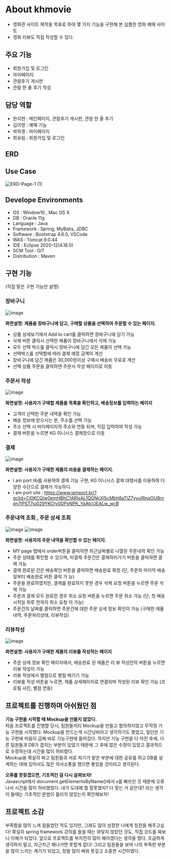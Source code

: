 # About khmovie

- 영화관 사이트 제작을 목표로 하여 몇 가지 기능을 구현해 본 심플한 영화 예매 사이트
- 영화 리뷰도 직접 작성할 수 있다. 

## 주요 기능 

- 회원가입 및 로그인
- 마이페이지
- 관람후기 게시판
- 관람 한 줄 후기 작성

## 담당 역할

- 한지현 : 메인페이지, 관람후기 게시판, 관람 한 줄 후기 
- 김아영 : 예매 기능
- 박하경 : 마이페이지
- 최유림 : 회원가입 및 로그인

## ERD


## Use Case
![ERD-Page-1 (1)](https://user-images.githubusercontent.com/62541678/125651237-03f4b3ef-7683-4e77-b4fb-536be1e35488.png)


## Develope Environments
- OS : Window10 , Mac OS X
- DB : Oracle 11g
- Language : Java
- Framework : Spring, MyBatis, JDBC
- Software : Bootstrap 4.6.0, VSCode
- WAS : Tomcat 9.0.44
- IDE : Eclipse 2020-12(4.18.0)
- SCM Tool : GIT
- Distribution : Maven

## 구현 기능 
(직접 맡은 구현 기능만 설명)

### 장바구니
![image](https://user-images.githubusercontent.com/77036739/126757514-c568d59c-61db-419a-90e1-4c57e868557d.png)

**화면설명: 제품을 장바구니에 담고, 구매할 상품을 선택하여 주문할 수 있는 페이지.**
- 상품 상세보기에서 Add to cart를 클릭하면 장바구니에 담기 가능 
- 삭제 버튼 클릭시 선택한 제품이 장바구니에서 삭제 가능 
- 모두 선택 박스를 클릭시 장바구니에 담긴 모든 제품이 선택 가능 
- 선택박스를 선택함에 따라 결제 예정 금액이 계산 
- 장바구니에 담긴 제품은 30,000원이상 구매시 배송비 무료로 계산 
- 선택 상품 주문을 클릭하면 주문서 작성 페이지로 이동


### 주문서 작성
![image](https://user-images.githubusercontent.com/77036739/126758239-8739c6b5-e255-481a-bd8f-6a388beb0386.png)

**화면설명: 사용자가 구매할 제품을 목록을 확인하고, 배송정보를 입력하는 페이지**
- 고객이 선택한 주문 내역을 확인 가능 
- 배송 정보에 받으시는 분, 주소를 선택 가능 
- 주소 선택 시 마이페이지의 주소와 연동 되며, 직접 입력하여 작성 가능 
- 결제 버튼을 누르면 KG 이니시스 결제창으로 이동


### 결제
![image](https://user-images.githubusercontent.com/77036739/126758366-8ac011ff-84ab-4899-a2af-ac93c6a8180b.png)

**화면설명: 사용자가 구매한 제품의 비용을 결제하는 페이지.**
- I am port lib를 사용하여 결제 기능 구현, KG 이니시스 결제 대행사를 이용하여 다양한 수단으로 결제가 가능하다. 
- I am port site : https://www.iamport.kr/?gclid=Cj0KCQjw0emHBhC1ARIsAL1QGNcXl5cMbh8aTlZ7vyuIRnqOU8rnpn7jPST7ju029YKCty0DPxNPK_YaAtcUEALw_wcB


### 주문내역 조회 , 주문 상세 조회
![image](https://user-images.githubusercontent.com/77036739/126757747-4bd8b651-cbd5-49fa-a01e-4c5097caefaa.png)
![image](https://user-images.githubusercontent.com/77036739/126757758-42cb4fe6-fdad-4352-9c90-aff5e0e2f016.png)

**화면설명: 사용자의 주문 내역을 확인할 수 있는 페이지.**
- MY page 탭에서 order버튼을 클릭하면 최근날짜별로 나열된 주문내역 확인 가능
- 주문 상태를 확인할 수 있으며, 미결제 주문건은 결제하러가기 버튼을 클릭하면 결제 가능
- 결제 완료된 건은 배송확인 버튼을 클릭하면 배송완료 확정 (단, 주문의 마지막 배송일부터 배송완료 버튼 클릭 가 능) 
- 주문을 완료하였지만, 결제를 완료하지 못한 경우 삭제 요청 버튼을 누르면 주문 삭제 가능 
- 주문과 결제 모두 완료한 경우 취소 요청 버튼을 누르면 주문 취소 가능 (단, 첫 배송시작일 하루 전까지 취소 요청 이 가능) 
- 주문건의 날짜를 클릭하면 주문건에 대한 주문 상세 정보 확인이 가능 (구매한 제품 내역, 주문처리상태, 리뷰작성)


### 리뷰작성
![image](https://user-images.githubusercontent.com/77036739/126758552-a7d5aa1a-ee88-40e0-915c-86bfb371a317.png)

**화면설명: 사용자가 구매한 제품의 리뷰를 작성하는 페이지**
- 주문 상세 정보 확인 페이지에서, 배송완료 된 제품은 리 뷰 작성란의 버튼을 누르면 리뷰 작성이 가능 
- 리뷰 작성에서 별점으로 평점 매기기 가능 
- 리뷰를 작성 버튼을 누르면, 제품 상세페이지로 연결되며 작성된 리뷰 확인 가능 (프로필 사진, 별점 연동)


## 프로젝트를 진행하며 아쉬웠던 점
**기능 구현을 시작할 때 Mockup을 만들지 않았다.**<br>
처음 프로젝트를 진행할 당시, 팀원들끼리 Mockup을 만들고 협의하지않고 무작정 기능 구현을 시작했다. 
Mockup을 만드는게 시간낭비라고 생각하기도 했었고, 일단은 기능 구현에 마음이 급해 바로 기능구현에 들어갔다. 
하지만 기능 구현을 다 마친 후에, 다른 팀원들과 DB가 겹치는 부분이 있었기 때문에 그 후에 많은 수정이 있었고 결과적으로 수정하는데 시간을 많이 허비했다.  
Mockup을 확실히 짜고 팀원들과 서로 자기가 맡은 부분에 대한 공유를 하고 DB를 설계하는 데에 있어서도 많은 의사소통을 했으면 좋았을 것이라고 생각된다.

**오류를 못찾겠으면, 기초적인 걸 다시 살펴보자!**<br>
Javascript에서 document.getElementsByName()에서 s를 빠뜨린 것 때문에 오류나서 시간을 많이 허비했었다. 
내가 도대체 뭘 잘못했지? 다 맞는 거 같은데? 라는 생각이 들때는 기초적인 문법이 틀리지 않았는지 확인해보자!


## 프로젝트 소감
부족함을 많이 느껴 힘들었던 적도 있지만, 그래도 많이 성장한 나에게 칭찬을 해주고싶다! 확실히 spring framework 강의를 들을 때는 와닿지 않았던 것도, 직접 코드를 짜보니 이해가 되었다. 앞으로 프로젝트를 부지런히 많이 해야겠다는 생각을 했다. 조급하게 생각하지 말고, 차근차근 해나가면 못할게 없다! 그리고 팀원들을 보며 나의 부족한 부분을 많이 느끼는 계기가 되었고, 정말 많이 배워 뜻깊고 소중한 시간이였다.





